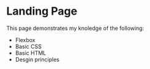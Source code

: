 # Landing Page
This page demonstrates my knoledge of the following:
  - Flexbox
  - Basic CSS
  - Basic HTML
  - Desgin principles
